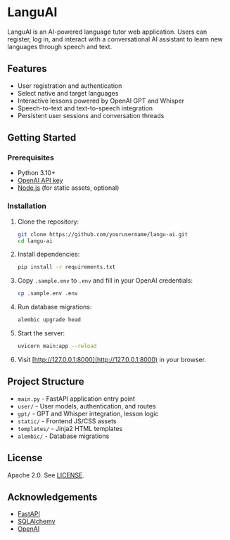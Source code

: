# LanguAI

LanguAI is an AI-powered language tutor web application. Users can register, log in, and interact with a conversational AI assistant to learn new languages through speech and text.

## Features

- User registration and authentication
- Select native and target languages
- Interactive lessons powered by OpenAI GPT and Whisper
- Speech-to-text and text-to-speech integration
- Persistent user sessions and conversation threads

## Getting Started

### Prerequisites

- Python 3.10+
- [OpenAI API key](https://platform.openai.com/)
- [Node.js](https://nodejs.org/) (for static assets, optional)

### Installation

1. Clone the repository:
    ```sh
    git clone https://github.com/yourusername/langu-ai.git
    cd langu-ai
    ```

2. Install dependencies:
    ```sh
    pip install -r requirements.txt
    ```

3. Copy `.sample.env` to `.env` and fill in your OpenAI credentials:
    ```sh
    cp .sample.env .env
    ```

4. Run database migrations:
    ```sh
    alembic upgrade head
    ```

5. Start the server:
    ```sh
    uvicorn main:app --reload
    ```

6. Visit [http://127.0.0.1:8000](http://127.0.0.1:8000) in your browser.

## Project Structure

- `main.py` - FastAPI application entry point
- `user/` - User models, authentication, and routes
- `gpt/` - GPT and Whisper integration, lesson logic
- `static/` - Frontend JS/CSS assets
- `templates/` - Jinja2 HTML templates
- `alembic/` - Database migrations

## License

Apache 2.0. See [LICENSE](LICENSE).

## Acknowledgements

- [FastAPI](https://fastapi.tiangolo.com/)
- [SQLAlchemy](https://www.sqlalchemy.org/)
- [OpenAI](https://openai.com/)
